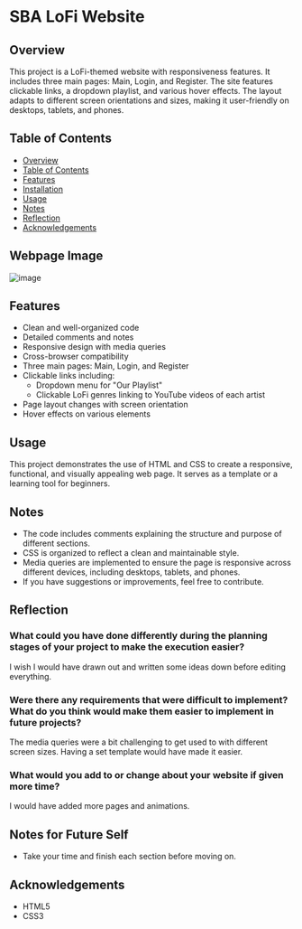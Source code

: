 # SBA LoFi Website

## Overview
This project is a LoFi-themed website with responsiveness features. It includes three main pages: Main, Login, and Register. The site features clickable links, a dropdown playlist, and various hover effects. The layout adapts to different screen orientations and sizes, making it user-friendly on desktops, tablets, and phones.

## Table of Contents
- [Overview](#overview)
- [Table of Contents](#table-of-contents)
- [Features](#features)
- [Installation](#installation)
- [Usage](#usage)
- [Notes](#notes)
- [Reflection](#reflection)
- [Acknowledgements](#acknowledgements)


## Webpage Image
![image](https://github.com/christiansanchez-SE/Lofi-Website-V.1.2/assets/160565283/5d51bc90-4e82-4bca-b7a1-3203d311bd74)


## Features
- Clean and well-organized code
- Detailed comments and notes
- Responsive design with media queries
- Cross-browser compatibility
- Three main pages: Main, Login, and Register
- Clickable links including:
  - Dropdown menu for "Our Playlist"
  - Clickable LoFi genres linking to YouTube videos of each artist
- Page layout changes with screen orientation
- Hover effects on various elements

## Usage
This project demonstrates the use of HTML and CSS to create a responsive, functional, and visually appealing web page. It serves as a template or a learning tool for beginners.

## Notes
- The code includes comments explaining the structure and purpose of different sections.
- CSS is organized to reflect a clean and maintainable style.
- Media queries are implemented to ensure the page is responsive across different devices, including desktops, tablets, and phones.
- If you have suggestions or improvements, feel free to contribute.

## Reflection

### What could you have done differently during the planning stages of your project to make the execution easier?
I wish I would have drawn out and written some ideas down before editing everything.

### Were there any requirements that were difficult to implement? What do you think would make them easier to implement in future projects?
The media queries were a bit challenging to get used to with different screen sizes. Having a set template would have made it easier.

### What would you add to or change about your website if given more time?
I would have added more pages and animations.

## Notes for Future Self
- Take your time and finish each section before moving on.

## Acknowledgements
- HTML5
- CSS3
